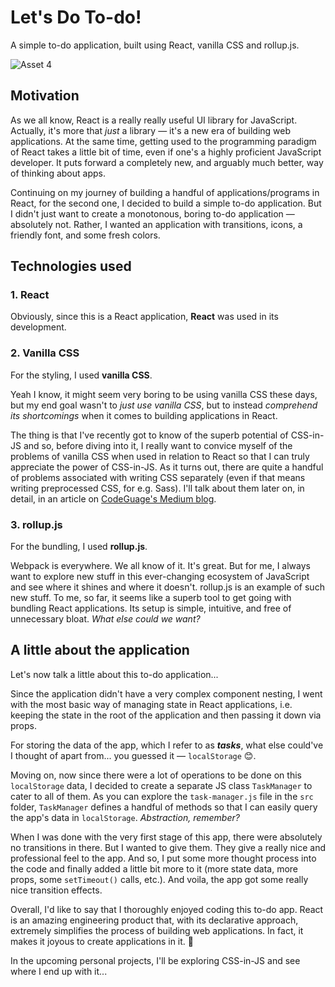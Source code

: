 # Let's Do To-do!

A simple to-do application, built using React, vanilla CSS and rollup.js.

![Asset 4](https://user-images.githubusercontent.com/98707204/203621664-7cc4c14d-94b3-4b6e-b46f-2fed972bb2db.png)

## Motivation
As we all know, React is a really really useful UI library for JavaScript. Actually, it's more that *just* a library — it's a new era of building web applications. At the same time, getting used to the programming paradigm of React takes a little bit of time, even if one's a highly proficient JavaScript developer. It puts forward a completely new, and arguably much better, way of thinking about apps.

Continuing on my journey of building a handful of applications/programs in React, for the second one, I decided to build a simple to-do application. But I didn't just want to create a monotonous, boring to-do application — absolutely not. Rather, I wanted an application with transitions, icons, a friendly font, and some fresh colors. 

## Technologies used

### 1. React
Obviously, since this is a React application, **React** was used in its development.

### 2. Vanilla CSS
For the styling, I used **vanilla CSS**.

Yeah I know, it might seem very boring to be using vanilla CSS these days, but my end goal wasn't to *just use vanilla CSS*, but to instead *comprehend its shortcomings* when it comes to building applications in React.

The thing is that I've recently got to know of the superb potential of CSS-in-JS and so, before diving into it, I really want to convice myself of the problems of vanilla CSS when used in relation to React so that I can truly appreciate the power of CSS-in-JS. As it turns out, there are quite a handful of problems associated with writing CSS separately (even if that means writing preprocessed CSS, for e.g. Sass). I'll talk about them later on, in detail, in an article on [CodeGuage's Medium blog](https://medium.com/@codeguage).

### 3. rollup.js
For the bundling, I used **rollup.js**.

Webpack is everywhere. We all know of it. It's great. But for me, I always want to explore new stuff in this ever-changing ecosystem of JavaScript and see where it shines and where it doesn't. rollup.js is an example of such new stuff. To me, so far, it seems like a superb tool to get going with bundling React applications. Its setup is simple, intuitive, and free of unnecessary bloat. *What else could we want?*


## A little about the application

Let's now talk a little about this to-do application...

Since the application didn't have a very complex component nesting, I went with the most basic way of managing state in React applications, i.e. keeping the state in the root of the application and then passing it down via props.

For storing the data of the app, which I refer to as ***tasks***, what else could've I thought of apart from... you guessed it — `localStorage` 😊.

Moving on, now since there were a lot of operations to be done on this `localStorage` data, I decided to create a separate JS class `TaskManager` to cater to all of them. As you can explore the `task-manager.js` file in the `src` folder, `TaskManager` defines a handful of methods so that I can easily query the app's data in `localStorage`. *Abstraction, remember?*

When I was done with the very first stage of this app, there were absolutely no transitions in there. But I wanted to give them. They give a really nice and professional feel to the app. And so, I put some more thought process into the code and finally added a little bit more to it (more state data, more props, some `setTimeout()` calls, etc.). And voila, the app got some really nice transition effects.

Overall, I'd like to say that I thoroughly enjoyed coding this to-do app. React is an amazing engineering product that, with its declarative approach, extremely simplifies the process of building web applications. In fact, it makes it joyous to create applications in it. 🙂

In the upcoming personal projects, I'll be exploring CSS-in-JS and see where I end up with it... 

